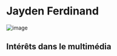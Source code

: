 # Jayden Ferdinand

![image](https://github.com/jaydenF08/H24_V11_Inspirations_JAYDEN/assets/142918504/c49c2d50-fd01-4d95-910a-91e073c88b6e)





## **Intérêts dans le multimédia**


